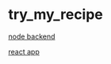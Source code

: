 # try_my_recipe


[node backend](https://try-my-recipe-nine.vercel.app/api/recipe)

[react app](https://try-my-recipe-wbsp.vercel.app/)
